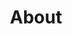 ---
title: "About"
description: "My About Page"
heroComponent:
  title: "About Me"
  content: "My cool content."
---